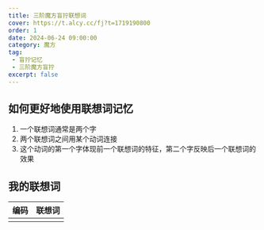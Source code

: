 ```yaml
---
title: 三阶魔方盲拧联想词
cover: https://t.alcy.cc/fj?t=1719190800
order: 1
date: 2024-06-24 09:00:00
category: 魔方
tag: 
 - 盲拧记忆
 - 三阶魔方盲拧
excerpt: false
---
```


## 如何更好地使用联想词记忆

1. 一个联想词通常是两个字
2. 两个联想词之间用某个动词连接
3. 这个动词的第一个字体现前一个联想词的特征，第二个字反映后一个联想词的效果

## 我的联想词

|编码|联想词|
|---|---|
|||
